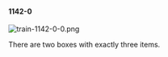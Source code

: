 #### 1142-0
![train-1142-0-0.png](https://github.com/lil-lab/nlvr/raw/master/nlvr/train/images/12/train-1142-0-0.png "train-1142-0-0.png")

There are two boxes with exactly three items.